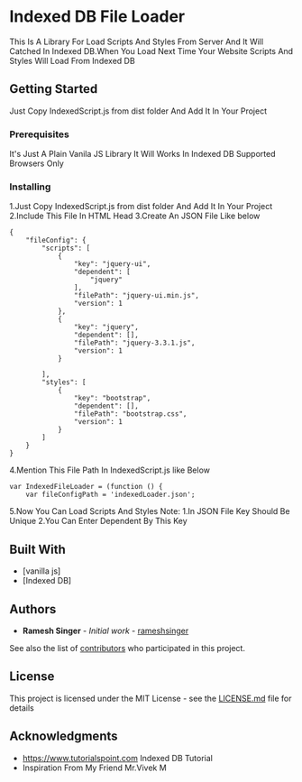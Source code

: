 # Indexed DB File Loader

This Is A Library For Load Scripts And Styles From Server And It Will Catched In Indexed DB.When You Load Next Time Your Website Scripts And Styles Will Load From Indexed DB

## Getting Started

Just Copy IndexedScript.js from dist folder And Add It In Your Project
  
### Prerequisites

It's Just A Plain Vanila JS Library
It Will Works In Indexed DB Supported Browsers Only

### Installing


1.Just Copy IndexedScript.js from dist folder And Add It In Your Project<br>
2.Include This File In HTML Head
3.Create An JSON File Like below
```
{
    "fileConfig": {
        "scripts": [
            {
                "key": "jquery-ui",
                "dependent": [
                    "jquery"
                ],
                "filePath": "jquery-ui.min.js",
                "version": 1
            },
            {
                "key": "jquery",
                "dependent": [],
                "filePath": "jquery-3.3.1.js",
                "version": 1
            }
            
        ],
        "styles": [
            {
                "key": "bootstrap",
                "dependent": [],
                "filePath": "bootstrap.css",
                "version": 1
            }
        ]
    }
}
```
4.Mention This File Path In IndexedScript.js like Below
```
var IndexedFileLoader = (function () {
    var fileConfigPath = 'indexedLoader.json';
```
5.Now You Can Load Scripts And Styles
Note:
  1.In JSON File Key Should Be Unique
  2.You Can Enter Dependent By This Key

## Built With

* [vanilla js]
* [Indexed DB]


## Authors

* **Ramesh Singer** - *Initial work* - [rameshsinger](https://github.com/rameshsinger)

See also the list of [contributors](https://github.com/rameshsinger/IndexedFileLoader/contributors) who participated in this project.

## License

This project is licensed under the MIT License - see the [LICENSE.md](LICENSE.md) file for details

## Acknowledgments

* https://www.tutorialspoint.com Indexed DB Tutorial
* Inspiration From My Friend Mr.Vivek M

